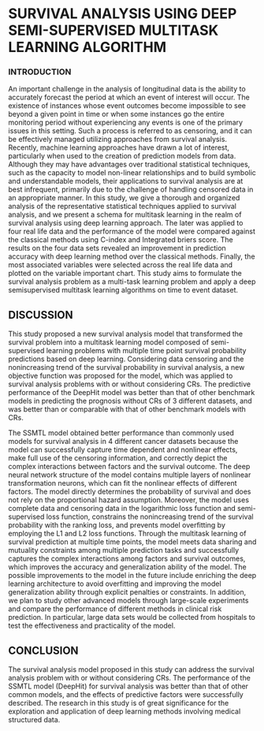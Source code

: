 # SURVIVAL ANALYSIS USING DEEP SEMI-SUPERVISED MULTITASK LEARNING ALGORITHM

### INTRODUCTION
An important challenge in the analysis of longitudinal data is the ability to accurately forecast the period at which an event of interest will occur. The existence of instances whose event outcomes become impossible to see beyond a given point in time or when some instances go the entire monitoring period without experiencing any events is one of the primary issues in this setting. Such a process is referred to as censoring, and it can be effectively managed utilizing approaches from survival analysis. Recently, machine learning approaches have drawn a lot of interest, particularly when used to the creation of prediction models from data. Although they may have advantages over traditional statistical techniques, such as the capacity to model non-linear relationships and to build symbolic and understandable models, their applications to survival analysis are at best infrequent, primarily due to the challenge of handling censored data in an appropriate manner. In this study, we give a thorough and organized analysis of the representative statistical techniques applied to survival analysis, and we present a schema for multitask learning in the realm of survival analysis using deep learning approach. The later was applied to four real life data and the performance of the model were compared against the classical methods using C-index and Integrated briers score. The results on the four data sets revealed an improvement in prediction accuracy with deep learning method over the classical methods. Finally, the most associated variables were selected across the real life data and plotted on the variable important chart. This study aims to formulate the survival analysis problem as a multi-task learning problem and apply a deep semisupervised multitask learning algorithms on time to event dataset.

## DISCUSSION
This study proposed a new survival analysis model that transformed the survival problem into a multitask learning model composed of semi-supervised learning problems with multiple time point survival probability predictions based on deep learning. Considering data censoring and the nonincreasing trend of the survival probability in survival analysis, a new objective function was proposed for the model, which was applied to survival analysis problems with or without considering CRs. The predictive performance of the DeepHit model was better than that of other benchmark models in predicting the prognosis without CRs of 3 different datasets, and was better than or comparable with that of other benchmark models with CRs.

The SSMTL model obtained better performance than commonly used models for survival analysis in 4 different cancer datasets because the model can successfully capture time dependent and nonlinear effects, make full use of the censoring information, and correctly depict the complex interactions between factors and the survival outcome. The deep neural network structure of the model contains multiple layers of nonlinear transformation neurons, which can fit the nonlinear effects of different factors. The model directly determines the probability of survival and does not rely on the proportional hazard assumption. Moreover, the model uses complete data and censoring data in the logarithmic loss function and semi-supervised loss function, constrains the nonincreasing trend of the survival probability with the ranking loss, and prevents model overfitting by employing the L1 and L2 loss functions. Through the multitask learning of survival prediction at multiple time points, the model meets data sharing and mutuality constraints among multiple prediction tasks and successfully captures the complex interactions among factors and survival outcomes, which improves the accuracy and generalization ability of the model. The possible improvements to the model in the future include enriching the deep learning architecture to avoid overfitting and improving the model generalization ability through explicit penalties or constraints. In addition, we plan to study other advanced models through large-scale experiments and compare the performance of different methods in clinical risk prediction. In particular, large data sets would be collected from hospitals to test the effectiveness and practicality of the model.
 
## CONCLUSION
The survival analysis model proposed in this study can address the survival analysis problem with or without considering CRs. The performance of the SSMTL model (DeepHit) for survival analysis was better than that of other common models, and the effects of predictive factors were successfully described. The research in this study is of great significance for the exploration and application of deep learning methods involving medical structured data.

